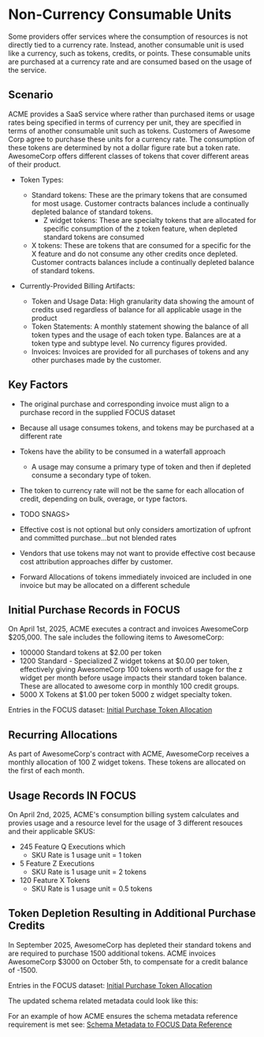 # Non-Currency Consumable Units

Some providers offer services where the consumption of resources is not directly tied to a currency rate. Instead, another consumable unit is used like a currency, such as tokens, credits, or points. These consumable units are purchased at a currency rate and are consumed based on the usage of the service.

## Scenario

ACME provides a SaaS service where rather than purchased items or usage rates being specified in terms of currency per unit, they are specified in terms of another consumable unit such as tokens. Customers of Awesome Corp agree to purchase these units for a currency rate. The consumption of these tokens are determined by not a dollar figure rate but a token rate. AwesomeCorp offers different classes of tokens that cover different areas of their product.

* Token Types:
  * Standard tokens: These are the primary tokens that are consumed for most usage. Customer contracts balances include a continually depleted balance of standard tokens.
    * Z widget tokens: These are specialty tokens that are allocated for specific consumption of the z token feature, when depleted standard tokens are consumed
  * X tokens: These are tokens that are consumed for a specific for the X feature and do not consume any other credits once depleted. Customer contracts balances include a continually depleted balance of standard tokens.

* Currently-Provided Billing Artifacts:
  * Token and Usage Data: High granularity data showing the amount of credits used regardless of balance for all applicable usage in the product
  * Token Statements: A monthly statement showing the balance of all token types and the usage of each token type. Balances are at a token type and subtype level. No currency figures provided.
  * Invoices: Invoices are provided for all purchases of tokens and any other purchases made by the customer.

## Key Factors

* The original purchase and corresponding invoice must align to a purchase record in the supplied FOCUS dataset
* Because all usage consumes tokens, and tokens may be purchased at a different rate
* Tokens have the ability to be consumed in a waterfall approach
  * A usage may consume a primary type of token and then if depleted consume a secondary type of token.
* The token to currency rate will not be the same for each allocation of credit, depending on bulk, overage, or type factors.

* TODO SNAGS>

* Effective cost is not optional but only considers amortization of upfront and committed purchase...but not blended rates
* Vendors that use tokens may not want to provide effective cost because cost attribution approaches differ by customer.
* Forward Allocations of tokens immediately invoiced are included in one invoice but may be allocated on a different schedule

## Initial Purchase Records in FOCUS

On April 1st, 2025, ACME executes a contract  and invoices AwesomeCorp $205,000. The sale includes the following items to AwesomeCorp:

* 100000 Standard tokens at $2.00 per token
* 1200 Standard - Specialized Z widget tokens at $0.00 per token, effectively giving AwesomeCorp 100 tokens worth of usage for the z widget per month before usage impacts their standard token balance. These are allocated to awesome corp in monthly 100 credit groups.
* 5000 X Tokens at $1.00 per token 5000 z widget specialty token.

Entries in the FOCUS dataset: [Initial Purchase Token Allocation](https://docs.google.com/spreadsheets/d/1kQTDK3Sk9BnNcn6Ovyaa37T1aMaXfHaDahsuk1Notn4/edit?gid=1940546788#gid=1940546788)

## Recurring Allocations

As part of AwesomeCorp's contract with ACME, AwesomeCorp receives a monthly allocation of 100 Z widget tokens. These tokens are allocated on the first of each month.
<TODO>

## Usage Records IN FOCUS

On April 2nd, 2025, ACME's consumption billing system calculates and provies usage and a resource level for the usage of 3 different resouces and their applicable SKUS:

* 245 Feature Q Executions which
  * SKU Rate is 1 usage unit = 1 token
* 5 Feature Z Executions
  * SKU Rate is 1 usage unit = 2 tokens
* 120 Feature X Tokens
  * SKU Rate is 1 usage unit = 0.5 tokens

## Token Depletion Resulting in Additional Purchase Credits

In September 2025, AwesomeCorp has depleted their standard tokens and are required to purchase 1500 additional tokens. ACME invoices AwesomeCorp $3000 on October 5th, to compensate for a credit balance of -1500.

Entries in the FOCUS dataset: [Initial Purchase Token Allocation](https://docs.google.com/spreadsheets/d/1kQTDK3Sk9BnNcn6Ovyaa37T1aMaXfHaDahsuk1Notn4/edit?gid=1940546788#gid=1940546788)

The updated schema related metadata could look like this:

For an example of how ACME ensures the schema metadata reference requirement is met see: [Schema Metadata to FOCUS Data Reference](#schemametadatatofocusdatareference)

